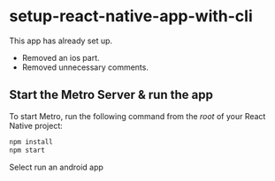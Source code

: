 # setup-react-native-app-with-cli

This app has already set up.
* Removed an ios part.
* Removed unnecessary comments.

## Start the Metro Server & run the app

To start Metro, run the following command from the _root_ of your React Native project:

```bash
npm install
npm start
```

Select run an android app
